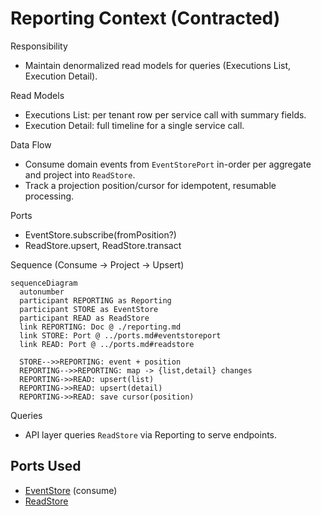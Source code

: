 # Reporting Context (Contracted)

Responsibility

- Maintain denormalized read models for queries (Executions List, Execution Detail).

Read Models

- Executions List: per tenant row per service call with summary fields.
- Execution Detail: full timeline for a single service call.

Data Flow

- Consume domain events from `EventStorePort` in-order per aggregate and project into `ReadStore`.
- Track a projection position/cursor for idempotent, resumable processing.

Ports

- EventStore.subscribe(fromPosition?)
- ReadStore.upsert, ReadStore.transact

Sequence (Consume → Project → Upsert)

```mermaid
sequenceDiagram
  autonumber
  participant REPORTING as Reporting
  participant STORE as EventStore
  participant READ as ReadStore
  link REPORTING: Doc @ ./reporting.md
  link STORE: Port @ ../ports.md#eventstoreport
  link READ: Port @ ../ports.md#readstore

  STORE-->>REPORTING: event + position
  REPORTING-->>REPORTING: map -> {list,detail} changes
  REPORTING->>READ: upsert(list)
  REPORTING->>READ: upsert(detail)
  REPORTING->>READ: save cursor(position)
```

Queries

- API layer queries `ReadStore` via Reporting to serve endpoints.

## Ports Used

- [EventStore](../ports.md#eventstoreport) (consume)
- [ReadStore](../ports.md#readstore)
